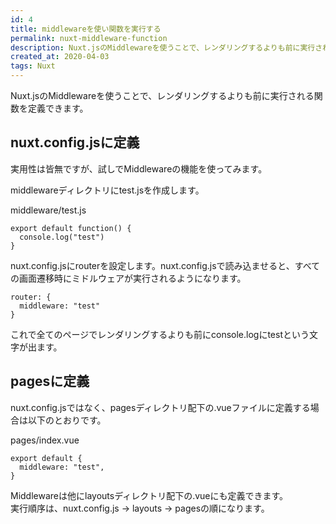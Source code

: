 ```yaml
---
id: 4
title: middlewareを使い関数を実行する
permalink: nuxt-middleware-function
description: Nuxt.jsのMiddlewareを使うことで、レンダリングするよりも前に実行される関数を定義できます。
created_at: 2020-04-03
tags: Nuxt
---
```


Nuxt.jsのMiddlewareを使うことで、レンダリングするよりも前に実行される関数を定義できます。  

## nuxt.config.jsに定義
実用性は皆無ですが、試しでMiddlewareの機能を使ってみます。  

middlewareディレクトリにtest.jsを作成します。

middleware/test.js
```
export default function() {
  console.log("test")
}
```

nuxt.config.jsにrouterを設定します。nuxt.config.jsで読み込ませると、すべての画面遷移時にミドルウェアが実行されるようになります。  

```
router: {
  middleware: "test"
}
```

これで全てのページでレンダリングするよりも前にconsole.logにtestという文字が出ます。  

## pagesに定義

nuxt.config.jsではなく、pagesディレクトリ配下の.vueファイルに定義する場合は以下のとおりです。  

pages/index.vue  
```
export default {
  middleware: "test",
}
```

Middlewareは他にlayoutsディレクトリ配下の.vueにも定義できます。  
実行順序は、nuxt.config.js → layouts → pagesの順になります。  
